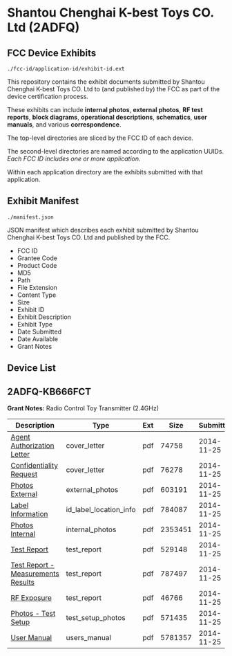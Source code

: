 # Shantou Chenghai K-best Toys CO. Ltd (2ADFQ)
## FCC Device Exhibits

```
./fcc-id/application-id/exhibit-id.ext
```

This repository contains the exhibit documents submitted by Shantou Chenghai K-best Toys CO. Ltd to (and published by) the FCC as part of the device certification process.

These exhibits can include **internal photos**, **external photos**, **RF test reports**, **block diagrams**, **operational descriptions**, **schematics**, **user manuals**, and various **correspondence**.

The top-level directories are sliced by the FCC ID of each device.

The second-level directories are named according to the application UUIDs. *Each FCC ID includes one or more application.*

Within each application directory are the exhibits submitted with that application. 

## Exhibit Manifest

```
./manifest.json
```

JSON manifest which describes each exhibit submitted by Shantou Chenghai K-best Toys CO. Ltd and published by the FCC.

- FCC ID
- Grantee Code
- Product Code
- MD5
- Path
- File Extension
- Content Type
- Size
- Exhibit ID
- Exhibit Description
- Exhibit Type
- Date Submitted
- Date Available
- Grant Notes

## Device List
## 2ADFQ-KB666FCT
**Grant Notes:** Radio Control Toy Transmitter (2.4GHz)

| Description | Type | Ext | Size | Submitted | Available |
| ----------- | ---- | --- | ---- | --------- | --------- |
| [Agent Authorization Letter](2ADFQ-KB666FCT/beef0ee4ea4f8a178c56c1f1f0b1b2a8/2455232.pdf) | cover_letter | pdf | 74758 | 2014-11-25 | 2014-11-25 |
| [Confidentiality Request](2ADFQ-KB666FCT/beef0ee4ea4f8a178c56c1f1f0b1b2a8/2455233.pdf) | cover_letter | pdf | 76278 | 2014-11-25 | 2014-11-25 |
| [Photos External](2ADFQ-KB666FCT/beef0ee4ea4f8a178c56c1f1f0b1b2a8/2455227.pdf) | external_photos | pdf | 603191 | 2014-11-25 | 2014-11-25 |
| [Label Information](2ADFQ-KB666FCT/beef0ee4ea4f8a178c56c1f1f0b1b2a8/2455226.pdf) | id_label_location_info | pdf | 784087 | 2014-11-25 | 2014-11-25 |
| [Photos Internal](2ADFQ-KB666FCT/beef0ee4ea4f8a178c56c1f1f0b1b2a8/2455228.pdf) | internal_photos | pdf | 2353451 | 2014-11-25 | 2014-11-25 |
| [Test Report](2ADFQ-KB666FCT/beef0ee4ea4f8a178c56c1f1f0b1b2a8/2455229.pdf) | test_report | pdf | 529148 | 2014-11-25 | 2014-11-25 |
| [Test Report - Measurements Results](2ADFQ-KB666FCT/beef0ee4ea4f8a178c56c1f1f0b1b2a8/2455230.pdf) | test_report | pdf | 787497 | 2014-11-25 | 2014-11-25 |
| [RF Exposure](2ADFQ-KB666FCT/beef0ee4ea4f8a178c56c1f1f0b1b2a8/2455234.pdf) | test_report | pdf | 46766 | 2014-11-25 | 2014-11-25 |
| [Photos - Test Setup](2ADFQ-KB666FCT/beef0ee4ea4f8a178c56c1f1f0b1b2a8/2455231.pdf) | test_setup_photos | pdf | 571435 | 2014-11-25 | 2014-11-25 |
| [User Manual](2ADFQ-KB666FCT/beef0ee4ea4f8a178c56c1f1f0b1b2a8/2455221.pdf) | users_manual | pdf | 5781357 | 2014-11-25 | 2014-11-25 |

